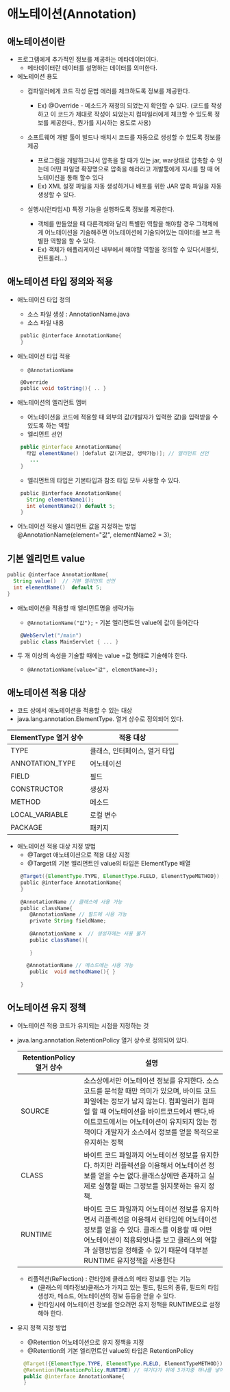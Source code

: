 # 애노테이션(Annotation)

## 애노테이션이란
* 프로그램에게 추가적인 정보를 제공하는 메타데이터이다.
   * 메타데이터란 데이터를 설명하는 데이터를 의미한다.
* 에노테이션 용도
  * 컴파일러에게 코드 작성 문법 에러를 체크하도록 정보를 제공한다.
     * Ex) @Override - 메소드가 재정의 되었는지 확인할 수 있다.
     (코드를 작성하고 이 코드가 제대로 작성이 되었는지 컴파일러에게 체크할 수 있도록 정보를 제공한다., 뭔가를 지시하는 용도로 사용)
 
  * 소프트웨어 개발 툴이 빌드나 배치시 코드를 자동으로 생성할 수 있도록 정보를 제공
    * 프로그램을 개발하고나서 압축을 할 때가 있는 jar, war상태로 압축할 수 잇는데 어떤 파일명
       확장명으로 압축을 해라라고 개발툴에게 지시를 할 때 어노테이션을 통해 할수 있다
    * Ex) XML 설정 파일을 자동 생성하거나 배포를 위한 JAR 압축 파일을 자동 생성할 수 있다.

  * 실행시(런타임시) 특정 기능을 실행하도록 정보를 제공한다.
    * 객체를 만들었을 때 다른객체와 달리 특별한 역할을 해야할 경우 그객체에게 어노테이션을 기술해주면 
    어노테이션에 기술되어있는 데이터를 보고 특별한 역할을 할 수 있다.
    * Ex) 객체가 애플리케이션 내부에서 해야할 역할을 정의할 수 있다(서블릿, 컨트롤러...)

## 애노테이션 타입 정의와 적용
*  애노테이션 타입 정의
   * 소스 파일 생성 : AnnotationName.java
   * 소스 파일 내용
   ```groovy
    public @interface AnnotationName{
    }
   ```
* 애노테이션 타입 적용
  * `@AnnotationName`
  ```groovy
   @Override
   public void toString(){ .. }
  ```


* 애노테이션의 엘리먼트 멤버
   * 어노테이션을 코드에 적용할 때 외부의 값(개발자가 입력한 값)을 입력받을 수 있도록 하는 역할
   * 엘리먼트 선언
   ```java
    public @interface AnnotationName{
      타입 elementName() [defalut 값(기본값, 생략가능)]; // 엘리먼트 선언
       ...
    } 
   ```
   * 엘리먼트의 타입은 기본타입과 참조 타입 모두 사용할 수 있다.
   ```groovy
    public @interface AnnotationName{
      String elementName1();
      int elementName2() default 5;
    }
   ```

* 어노테이션 적용시 엘리먼트 값을 지정하는 방법
   @AnnotationName(element="값", elementName2 = 3);

## 기본 엘리먼트 value
```groovy
public @interface AnnotationName{
  String value()  // 기본 엘리먼트 선언
  int elementName()  default 5;
}
```
* 애노테이션을 적용할 때 엘리먼트명을 생략가능
   * `@AnnotationName("값");` - 기본 엘리먼트인 value에 값이 들어간다
   ```groovy
    @WebServlet("/main")
    public class MainServlet { ... }
   ```

* 두 개 이상의 속성을 기술할 때에는 value =값 형태로 기술해야 한다.
   * `@AnnotationName(value="값", elementName=3);`


## 애노테이션 적용 대상
* 코드 상에서 애노테이션을 적용할 수 있는 대상
* java.lang.annotation.ElementType. 열거 상수로 정의되어 있다.

| ElementType 열거 상수 | 적용 대상 |
| ------------------- | ------- |
| TYPE  | 클래스, 인터페이스, 열거 타입 |
| ANNOTATION_TYPE | 어노테이션 |
| FIELD | 필드 |
| CONSTRUCTOR | 생성자 |
| METHOD | 메소드 |
| LOCAL_VARIABLE | 로컬 변수 |
| PACKAGE | 패키지 |

* 애노테이션 적용 대상 지정 방법
   * @Target 애노테이션으로 적용 대상 지정
   * @Target의 기본 엘리먼트인 value의 타입은 ElementType 배열
   ```groovy
    @Target({ElementType.TYPE, ElementType.FLELD, ElementTypeMETHOD}) // TYPE,FELED,METHOD에 적용할 수 있다라는 의미이다.
    public @interface AnnotationName{
    }
    
    @AnnotationName // 클래스에 사용 가능
    public className{
       @AnnotationName // 필드에 사용 가능
       private String fieldName;
    
       @AnnotationName x  // 생성자에는 사용 불가
       public className(){
    
       }
    
      @AnnotationName // 메소드에는 사용 가능
       public  void methodName(){ }
    
    }
   ```


## 어노테이션 유지 정책
* 어노테이션 적용 코드가 유지되는 시점을 지정하는 것
* java.lang.annotation.RetentionPolicy 열거 상수로 정의되어 있다.

  | RetentionPolicy 열거 상수  | 설명 |
  | ----------------------------- | ----- |
  | SOURCE | 소스상에서만 어노테이션 정보를 유지한다. 소스코드를 분석할 때만 의미가 있으며, 바이트 코드 파일에는 정보가 남지 않는다. 컴파일러가 컴파일 할 때 어노테이션을 바이트코드에서 뺀다,바이트코드에서는 어노테이션이 유지되지 않는 정책이다 개발자가 소스에서 정보를 얻을 목적으로 유지하는 정책|
  | CLASS | 바이트 코드 파일까지 어노테이션 정보를 유지한다. 하지만 리플렉션을 이용해서 어노테이션 정보를 얻을 수는 없다.클래스상에만 존재하고 실제로 실행할 때는 그정보를 읽지못하는 유지 정책. |
  | RUNTIME | 바이트 코드 파일까지 어노테이션 정보를 유지하면서 리플렉션을 이용해서 런타임에 어노테이션 정보를 얻을 수 있다. 클래스를 이용할 때 어떤 어노테이션이 적용되엇나를 보고 클래스의 역할과 실행방법을 정해줄 수 있기 때문에 대부분 RUNTIME 유지정책을 사용한다 |
  
  * 리플렉션(ReFlection) : 런타임에 클래스의 메타 정보를 얻는 기능
      * (클래스의 메타정보)클래스가 가지고 있는 필드, 필드의 종류, 필드의 타입 생성자, 메소드, 어노테이션의 정보 등등을 얻을 수 있다.
      * 런타임시에 어노테이션 정보를 얻으려면 유지 정책을 RUNTIME으로 설정해야 한다.

* 유지 정책 지정 방법
  * @Retention 어노테이션으로 유지 정책을 지정
  * @Retention의 기본 엘리먼트인 value의 타입은 RetentionPolicy
  ```java
    @Target({ElementType.TYPE, ElementType.FLELD, ElementTypeMETHOD}) // TYPE,FELED,METHOD에 적용할 수 있다라는 의미이다.
    @Retention(RetentionPolicy.RUNTIME) // 여기다가 위에 3가지중 하나를 넣어주면 됨. value = RetentionPolicy.RUNTIME과 같다
    public @interface AnnotationName{
    }
  ```





